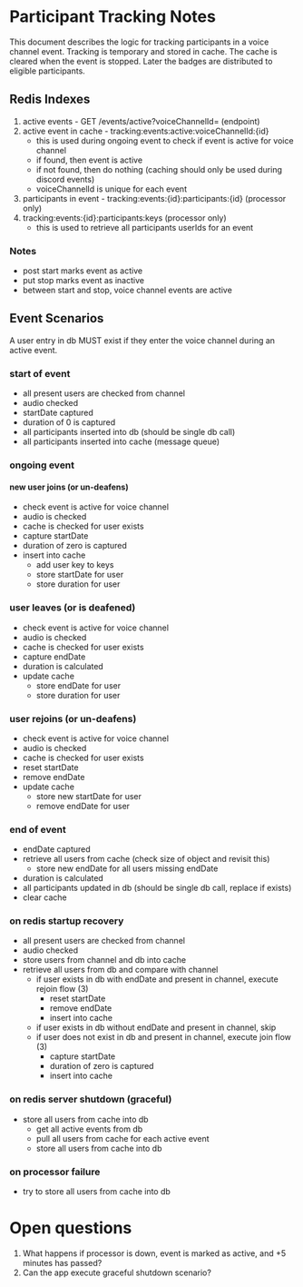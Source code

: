 # Participant Tracking Notes

This document describes the logic for tracking participants in a voice channel event. Tracking is temporary and 
stored in cache. The cache is cleared when the event is stopped. Later the badges are distributed to eligible 
participants.

## Redis Indexes
1. active events - GET /events/active?voiceChannelId= (endpoint)
2. active event in cache - tracking:events:active:voiceChannelId:{id}
    - this is used during ongoing event to check if event is active for voice channel
    - if found, then event is active
    - if not found, then do nothing (caching should only be used during discord events)
    - voiceChannelId is unique for each event 
3. participants in event - tracking:events:{id}:participants:{id} (processor only)
4. tracking:events:{id}:participants:keys (processor only)
    - this is used to retrieve all participants userIds for an event

### Notes
- post start marks event as active
- put stop marks event as inactive
- between start and stop, voice channel events are active

## Event Scenarios
A user entry in db MUST exist if they enter the voice channel during an active event.

### start of event
- all present users are checked from channel
- audio checked
- startDate captured
- duration of 0 is captured
- all participants inserted into db (should be single db call)
- all participants inserted into cache (message queue)

### ongoing event

#### new user joins (or un-deafens)
- check event is active for voice channel
- audio is checked
- cache is checked for user exists
- capture startDate
- duration of zero is captured
- insert into cache
  - add user key to keys
  - store startDate for user
  - store duration for user

### user leaves (or is deafened)
- check event is active for voice channel
- audio is checked
- cache is checked for user exists
- capture endDate
- duration is calculated
- update cache
  - store endDate for user
  - store duration for user

### user rejoins (or un-deafens)
- check event is active for voice channel
- audio is checked
- cache is checked for user exists
- reset startDate
- remove endDate
- update cache
  - store new startDate for user
  - remove endDate for user

### end of event
- endDate captured
- retrieve all users from cache (check size of object and revisit this)
    - store new endDate for all users missing endDate
- duration is calculated
- all participants updated in db (should be single db call, replace if exists)
- clear cache

### on redis startup recovery
- all present users are checked from channel
- audio checked
- store users from channel and db into cache
- retrieve all users from db and compare with channel
  - if user exists in db with endDate and present in channel, execute rejoin flow (3)
    - reset startDate
    - remove endDate
    - insert into cache
  - if user exists in db without endDate and present in channel, skip
  - if user does not exist in db and present in channel, execute join flow (3)
    - capture startDate
    - duration of zero is captured
    - insert into cache

### on redis server shutdown (graceful)
- store all users from cache into db
  - get all active events from db
  - pull all users from cache for each active event
  - store all users from cache into db

### on processor failure
- try to store all users from cache into db

# Open questions
1. What happens if processor is down, event is marked as active, and +5 minutes has passed?
2. Can the app execute graceful shutdown scenario?
